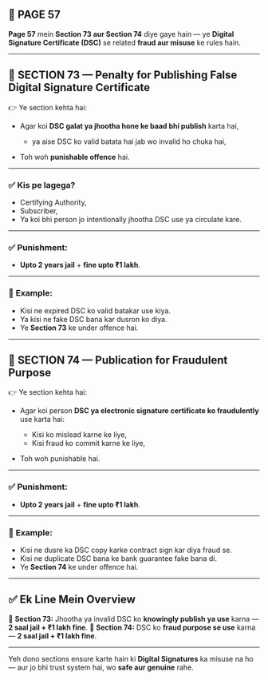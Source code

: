 ## 📄 **PAGE 57**

**Page 57** mein **Section 73 aur Section 74** diye gaye hain — ye **Digital Signature Certificate (DSC)** se related **fraud aur misuse** ke rules hain.

---

## 🔹 **SECTION 73 — Penalty for Publishing False Digital Signature Certificate**

👉 Ye section kehta hai:

* Agar koi **DSC galat ya jhootha hone ke baad bhi publish** karta hai,

  * ya aise DSC ko valid batata hai jab wo invalid ho chuka hai,
* Toh woh **punishable offence** hai.

---

### ✅ **Kis pe lagega?**

* Certifying Authority,
* Subscriber,
* Ya koi bhi person jo intentionally jhootha DSC use ya circulate kare.

---

### ✅ **Punishment:**

* **Upto 2 years jail** + **fine upto ₹1 lakh**.

---

### 🧩 **Example:**

* Kisi ne expired DSC ko valid batakar use kiya.
* Ya kisi ne fake DSC bana kar dusron ko diya.
* Ye **Section 73** ke under offence hai.

---

## 🔹 **SECTION 74 — Publication for Fraudulent Purpose**

👉 Ye section kehta hai:

* Agar koi person **DSC ya electronic signature certificate ko fraudulently** use karta hai:

  * Kisi ko mislead karne ke liye,
  * Kisi fraud ko commit karne ke liye,
* Toh woh punishable hai.

---

### ✅ **Punishment:**

* **Upto 2 years jail** + **fine upto ₹1 lakh**.

---

### 🧩 **Example:**

* Kisi ne dusre ka DSC copy karke contract sign kar diya fraud se.
* Kisi ne duplicate DSC bana ke bank guarantee fake bana di.
* Ye **Section 74** ke under offence hai.

---

## ✅ **Ek Line Mein Overview**

📌 **Section 73:** Jhootha ya invalid DSC ko **knowingly publish ya use** karna — **2 saal jail + ₹1 lakh fine**.
📌 **Section 74:** DSC ko **fraud purpose se use** karna — **2 saal jail + ₹1 lakh fine**.

---

Yeh dono sections ensure karte hain ki **Digital Signatures** ka misuse na ho — aur jo bhi trust system hai, wo **safe aur genuine** rahe.
